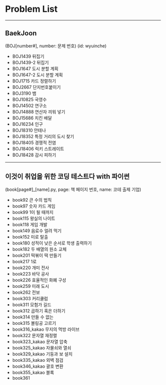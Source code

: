 # Problem List
---------------------------------------

## BaekJoon
(BOJ[number#], number: 문제 번호)
(id: wyuinche)

- BOJ1439 뒤집기
- BOJ1439-2 뒤집기
- BOJ1647 도시 분할 계획
- BOJ1647-2 도시 분할 계획
- BOJ1715 카드 정렬하기
- BOJ2667 단지번호붙이기
- BOJ3190 뱀
- BOJ10825 국영수
- BOJ14502 연구소
- BOJ14888 연산자 끼워 넣기
- BOJ15686 치킨 배달
- BOJ16234 인구 
- BOJ18310 안테나
- BOJ18352 특정 거리의 도시 찾기
- BOJ18405 경쟁적 전염
- BOJ18406 럭키 스트레이트
- BOJ18428 감시 피하기

-------------------------------------

## 이것이 취업을 위한 코딩 테스트다 with 파이썬
(book[page#]_[name].py, page: 책 페이지 번호, name: 코테 출제 기업)

- book92 큰 수의 법칙
- book97 숫자 카드 게임
- book99 1이 될 때까지
- book115 왕실의 나이트
- book118 게임 개발
- book149 음료수 얼려 먹기
- book152 미로 탈출
- book180 성적이 낮은 순서로 학생 출력하기
- book182 두 배열의 원소 교체
- book201 떡볶이 떡 만들기
- book217 1로 
- book220 개미 전사
- book223 바닥 공사
- book226 효율적인 화폐 구성
- book259 미래 도시
- book262 전보
- book303 커리큘럼
- book311 모험가 길드
- book312 곱하기 혹은 더하기
- book314 만들 수 없는 
- book315 볼링공 고르기
- book316_kakao 무지의 먹방 라이브
- book322 문자열 재정렬
- book323_kakao 문자열 압축
- book325_kakao 자물쇠와 열쇠
- book329_kakao 기둥과 보 설치
- book335_kakao 외벽 점검
- book346_kakao 괄호 변환
- book355_kakao 블록 
- book361 
